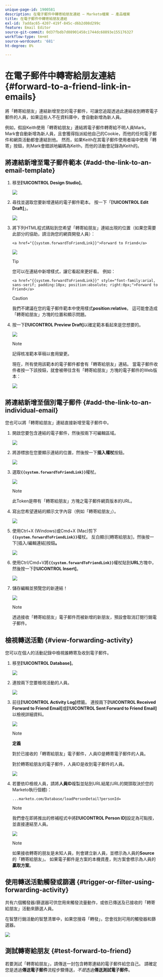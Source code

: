 ```yaml
---
unique-page-id: 1900581
description: 在電子郵件中轉寄給朋友連結 — Marketo檔案 — 產品檔案
title: 在電子郵件中轉寄給朋友連結
exl-id: 7addac65-4207-419f-845c-d6b2d08d299c
feature: Email Editor
source-git-commit: 0d37fbdb7d08901458c1744dc68893e155176327
workflow-type: tm+mt
source-wordcount: '681'
ht-degree: 0%

---
```


# 在電子郵件中轉寄給朋友連結 {#forward-to-a-friend-link-in-emails}

將「轉寄給朋友」連結新增至您的電子郵件，可讓您追蹤透過此連結收到轉寄電子郵件的人員，如果這些人不在資料庫中，會自動新增為新人員。

例如，假設Keith使用「轉寄給朋友」連結將電子郵件轉寄給不明人員Mark。 Mark會自動新增為新人員，且會獲得指派給他自己的Cookie，而他的任何電子郵件和網頁活動都會連結到他。 然而，如果Keith在其電子郵件使用者端中使用「轉寄」按鈕，則Mark會錯誤地編碼為Keith，而他的活動會記錄為Keith的。

## 將連結新增至電子郵件範本 {#add-the-link-to-an-email-template}

1. 移至&#x200B;**[!UICONTROL Design Studio]**。

   ![](assets/one-8.png)

1. 尋找並選取您要新增連結的電子郵件範本。 按一下「**[!UICONTROL Edit Draft]**」。

   ![](assets/two-7.png)

1. 將下列HTML程式碼貼到您希望「轉寄給朋友」連結出現的位置（如果您需要此部分的協助，請洽詢您的網頁開發人員）：

   `<a href="{{system.forwardToFriendLink}}">Forward to Friend</a>`

   ![](assets/three-7.png)

   >[!TIP]
   >
   >
   >您可以在連結中新增樣式，讓它看起來更好看。 例如：
   >
   >`<a href="{{system.forwardToFriendLink}}" style="font-family:arial, sans-serif; padding:10px; position:absolute; right:0px;">Forward to Friend</a>`

   >[!CAUTION]
   >
   >我們不建議在您的電子郵件範本中使用樣式&#x200B;**position:relative**。 這可能會造成「轉寄給朋友」方塊的位置和顯示問題。

1. 按一下&#x200B;**[!UICONTROL Preview Draft]**&#x200B;以確定範本看起來是您想要的。

   ![](assets/four-5.png)

   >[!NOTE]
   >
   >記得核准範本草稿以套用變更。

   現在，所有使用該範本的電子郵件都會有「轉寄給朋友」連結。 當電子郵件收件者按一下該按鈕，就會被帶往含有「轉寄給朋友」方塊的電子郵件的Web版本：

   ![](assets/f2afbox.png)

## 將連結新增至個別電子郵件 {#add-the-link-to-an-individual-email}

您也可以將「轉寄給朋友」連結直接新增至電子郵件中。

1. 開啟您要包含連結的電子郵件，然後按兩下可編輯區域。

   ![](assets/five-4.png)

1. 將游標放在您要顯示連結的位置，然後按一下&#x200B;**插入權杖**&#x200B;按鈕。

   ![](assets/six-2.png)

1. 選取&#x200B;**`{{system.forwardToFriendLink}}`**&#x200B;權杖。

   ![](assets/seven-1.png)

   >[!NOTE]
   >
   >此Token是帶有「轉寄給朋友」方塊之電子郵件網頁版本的URL。

1. 寫出您希望連結的顯示文字內容（例如「轉寄給朋友」）。

   ![](assets/seven-1.png)

1. 使用Ctrl+X (Windows)或Cmd+X (Mac)剪下&#x200B;**`{{system.forwardToFriendLink}}`**&#x200B;權杖。 反白顯示[轉寄給朋友]，然後按一下[插入/編輯連結]按鈕&#x200B;**。**

   ![](assets/eight-1.png)

1. 使用Ctrl/Cmd+V將&#x200B;**`{{system.forwardToFriendLink}}`**&#x200B;權杖貼到&#x200B;**URL**&#x200B;方塊中，然後按一下&#x200B;**[!UICONTROL Insert]**。

   ![](assets/nine.png)

1. 儲存編輯並預覽您的新連結！

   ![](assets/ten-1.png)

   >[!NOTE]
   >
   >透過接收「轉寄給朋友」電子郵件而被新增的新朋友，預設會取消訂閱行銷電子郵件。

## 檢視轉送活動 {#view-forwarding-activity}

您可以在個人的活動記錄中檢視誰轉寄及收到電子郵件。

1. 移至&#x200B;**[!UICONTROL Database]**。

   ![](assets/db.png)

1. 連按兩下您要檢視活動的人員。

   ![](assets/fourteen.png)

1. 前往&#x200B;**[!UICONTROL Activity Log]**&#x200B;標籤。 連按兩下&#x200B;**[!UICONTROL Received Forward to Friend Email]**&#x200B;或&#x200B;**[!UICONTROL Sent Forward to Friend Email]**&#x200B;以檢視詳細資料。

   ![](assets/fifteen.png)

   >[!NOTE]
   >
   >**定義**
   >
   >對於已接收的「轉寄給朋友」電子郵件，人員ID是轉寄電子郵件的人員。
   >
   >對於轉寄給朋友的電子郵件，人員ID是收到電子郵件的人員。

   ![](assets/sixteen.png)

1. 若要依ID檢視人員，請將&#x200B;**人員ID**&#x200B;複製並貼到URL結尾(URL的開頭取決於您的Marketo執行個體)：

   `...marketo.com/Database/loadPersonDetail?personId=`

   >[!NOTE]
   >
   >我們會在即將推出的修補程式中將&#x200B;**[!UICONTROL Person ID]**&#x200B;設定為可點按，並直接連結至人員。

   ![](assets/seventeen.png)

   >[!NOTE]
   >
   >如果接收轉寄的朋友是未知人員，則會建立新人員，並標示為人員的&#x200B;**Source**的「轉寄給朋友」。
   >如果電子郵件是方案的本機資產，則方案會標示為人員的&#x200B;**贏取方案**。

## 使用轉送活動觸發或篩選 {#trigger-or-filter-using-forwarding-activity}

共有六個觸發器/篩選器可供您用來觸發流量動作，或依已傳送及已接收的「轉寄給朋友」活動來篩選人員。

在智慧行銷活動的智慧清單中，如果您搜尋「轉發」，您會找到可用的觸發器和篩選器。

![](assets/nineteen.png)

## 測試轉寄給朋友 {#test-forward-to-friend}

若要測試「轉寄給朋友」，請傳送一封包含轉寄連結的電子郵件給您自己。 請確定您是透過&#x200B;**傳送電子郵件**&#x200B;流程步驟傳送，*不是*&#x200B;透過&#x200B;**傳送測試電子郵件**。

